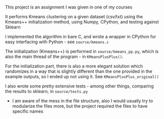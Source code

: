 This project is an assignment I was given in one of my courses

It performs Kmeans clustering on a given dataset (csv/txt) using the Kmeans++ initialization method, using Numpy, CPython, and testing against Sklearn

I implemented the algorithm in bare C, and wrote a wrapper in CPython for easy interfacing with Python - see `source/kmeans.c`

The initialization (Kmeans++) is performed in `source/kmeans_pp.py`, which is also the main thread of the program - in `KMeansPlusPlus()`.

For the initialization part, there is also a more elegant solution which randomizes in a way that is slightly different than the one provided in the example outputs, so I ended up not using it. See `KMeansPlusPlus_original()`

I also wrote some pretty extensive tests - among other things, comparing the results to sklearn, in `source/tests.py`

* I am aware of the mess in the file structure, also I would usually try to modularize the files more, but the project required the files to have specific names
